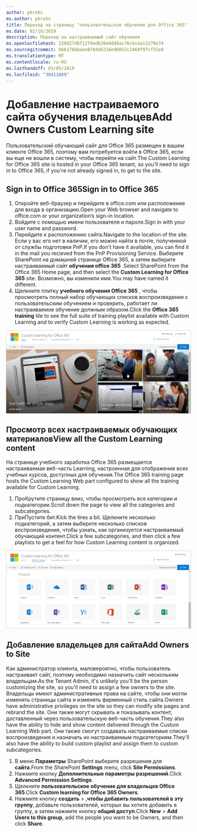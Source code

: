 ```yaml
---
author: pkrebs
ms.author: pkrebs
title: Переход на страницу "пользовательское обучение для Office 365"
ms.date: 02/18/2019
description: Переход на настраиваемый сайт обучения
ms.openlocfilehash: 220d27d6f12f4edb26e0d46ac76cbcea12270e74
ms.sourcegitcommit: b6617bbbaee0784d6216e96052c2469f97cf51e9
ms.translationtype: MT
ms.contentlocale: ru-RU
ms.lasthandoff: 03/05/2019
ms.locfileid: "30411869"
---
```

# <a name="add-owners-custom-learning-site"></a><span data-ttu-id="31893-103">Добавление настраиваемого сайта обучения владельцев</span><span class="sxs-lookup"><span data-stu-id="31893-103">Add Owners Custom Learning site</span></span>

<span data-ttu-id="31893-104">Пользовательский обучающий сайт для Office 365 размещен в вашем клиенте Office 365, поэтому вам потребуется войти в Office 365, если вы еще не вошли в систему, чтобы перейти на сайт.</span><span class="sxs-lookup"><span data-stu-id="31893-104">The Custom Learning for Office 365 site is hosted in your Office 365 tenant, so you'll need to sign in to Office 365, if you're not already signed in, to get to the site.</span></span> 

## <a name="sign-in-to-office-365"></a><span data-ttu-id="31893-105">Sign in to Office 365</span><span class="sxs-lookup"><span data-stu-id="31893-105">Sign in to Office 365</span></span> 

1.  <span data-ttu-id="31893-106">Откройте веб-браузер и перейдите в office.com или расположение для входа в организацию.</span><span class="sxs-lookup"><span data-stu-id="31893-106">Open your Web browser and navigate to office.com or your organization’s sign-in location.</span></span> 
2.  <span data-ttu-id="31893-107">Войдите с помощью имени пользователя и пароля.</span><span class="sxs-lookup"><span data-stu-id="31893-107">Sign in with your user name and password.</span></span>
3.  <span data-ttu-id="31893-108">Перейдите к расположению сайта.</span><span class="sxs-lookup"><span data-stu-id="31893-108">Navigate to the location of the site.</span></span> <span data-ttu-id="31893-109">Если у вас его нет в наличии, его можно найти в почте, полученной от службы подготовки PnP.</span><span class="sxs-lookup"><span data-stu-id="31893-109">If you don't have it available, you can find it in the mail you recieved from the PnP Provisioning Service.</span></span> <span data-ttu-id="31893-110">Выберите SharePoint на домашней странице Office 365, а затем выберите настраиваемый сайт **обучения office 365** .</span><span class="sxs-lookup"><span data-stu-id="31893-110">Select SharePoint from the Office 365 Home page, and then select the **Custom Learning for Office 365** site.</span></span> <span data-ttu-id="31893-111">Возможно, вы изменили имя.</span><span class="sxs-lookup"><span data-stu-id="31893-111">You may have named it different.</span></span> 
5. <span data-ttu-id="31893-112">Щелкните плитку **учебного обучения Office 365** , чтобы просмотреть полный набор обучающих списков воспроизведения с пользовательским обучением и проверить, работает ли настраиваемое обучение должным образом.</span><span class="sxs-lookup"><span data-stu-id="31893-112">Click the **Office 365 training** tile to see the full suite of training playlist available with Custom Learning and to verify Custom Learning is working as expected.</span></span> 

![кг-Гото. png](media/cg-goto.png)

## <a name="view-all-the-custom-learning-content"></a><span data-ttu-id="31893-114">Просмотр всех настраиваемых обучающих материалов</span><span class="sxs-lookup"><span data-stu-id="31893-114">View all the Custom Learning content</span></span>
<span data-ttu-id="31893-115">На странице учебного заработка Office 365 размещается настраиваемая веб-часть Learning, настроенная для отображения всех учебных курсов, доступных для обучения.</span><span class="sxs-lookup"><span data-stu-id="31893-115">The Office 365 training page hosts the Custom Learning Web part configured to show all the training available for Custom Learning.</span></span> 

1. <span data-ttu-id="31893-116">ПроКрутите страницу вниз, чтобы просмотреть все категории и подкатегории.</span><span class="sxs-lookup"><span data-stu-id="31893-116">Scroll down the page to view all the categories and subcategories.</span></span>
2. <span data-ttu-id="31893-117">ПриПустите бит.</span><span class="sxs-lookup"><span data-stu-id="31893-117">Kick the tires a bit.</span></span> <span data-ttu-id="31893-118">Щелкните несколько подкатегорий, а затем выберите несколько списков воспроизведения, чтобы узнать, как организуется настраиваемый обучающий контент.</span><span class="sxs-lookup"><span data-stu-id="31893-118">Click a few subcategories, and then click a few playlists to get a feel for how Custom Learning content is organized.</span></span> 

![кг-готоалл. png](media/cg-gotoall.png)

## <a name="add-owners-to-site"></a><span data-ttu-id="31893-120">Добавление владельцев для сайта</span><span class="sxs-lookup"><span data-stu-id="31893-120">Add Owners to Site</span></span>
<span data-ttu-id="31893-121">Как администратор клиента, маловероятно, чтобы пользователь настраивает сайт, поэтому необходимо назначить сайт нескольким владельцам.</span><span class="sxs-lookup"><span data-stu-id="31893-121">As the Tenant Admin, it's unlikely you'll be the person customizing the site, so you'll need to assign a few owners to the site.</span></span> <span data-ttu-id="31893-122">Владельцы имеют административные права на сайте, чтобы они могли изменять страницы сайта и изменять фирменный стиль сайта.</span><span class="sxs-lookup"><span data-stu-id="31893-122">Owners have administrative privileges on the site so they can modify site pages and rebrand the site.</span></span> <span data-ttu-id="31893-123">Они также могут скрывать и показывать контент, доставленный через пользовательскую веб-часть обучения.</span><span class="sxs-lookup"><span data-stu-id="31893-123">They also have the ability to hide and show content delivered through the Custom Learning Web part.</span></span> <span data-ttu-id="31893-124">Они также смогут создавать настраиваемые списки воспроизведения и назначать их настраиваемым подкатегориям.</span><span class="sxs-lookup"><span data-stu-id="31893-124">They'll also have the ability to build custom playlist and assign them to custom subcategories.</span></span>  

1. <span data-ttu-id="31893-125">В меню **Параметры** SharePoint выберите разрешения для **сайта**.</span><span class="sxs-lookup"><span data-stu-id="31893-125">From the SharePoint **Settings** menu, click **Site Permissions**.</span></span>
2. <span data-ttu-id="31893-126">Нажмите кнопку **Дополнительные параметры разрешений**.</span><span class="sxs-lookup"><span data-stu-id="31893-126">Click **Advanced Permission Settings**.</span></span>
3. <span data-ttu-id="31893-127">Щелкните **пользовательское обучение для владельцев Office 365**.</span><span class="sxs-lookup"><span data-stu-id="31893-127">Click **Custom learning for Office 365 Owners**.</span></span>
4. <span data-ttu-id="31893-128">Нажмите кнопку **создать** > ,**чтобы добавить пользователей в эту группу**, добавьте пользователей, которых вы хотите добавить в группу, а затем нажмите кнопку **общий доступ**.</span><span class="sxs-lookup"><span data-stu-id="31893-128">Click **New** > **Add Users to this group**, add the people you want to be Owners, and then click **Share**.</span></span>

